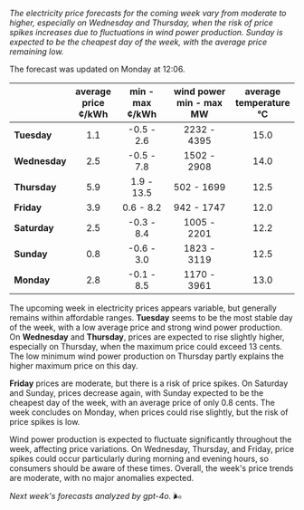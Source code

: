 *The electricity price forecasts for the coming week vary from moderate to higher, especially on Wednesday and Thursday, when the risk of price spikes increases due to fluctuations in wind power production. Sunday is expected to be the cheapest day of the week, with the average price remaining low.*

The forecast was updated on Monday at 12:06.

|              | average<br>price<br>¢/kWh | min - max<br>¢/kWh | wind power<br>min - max<br>MW | average<br>temperature<br>°C |
|:-------------|:----------------:|:----------------:|:-------------:|:-------------:|
| **Tuesday**  |       1.1        |    -0.5 - 2.6    |  2232 - 4395  |      15.0     |
| **Wednesday** |      2.5        |    -0.5 - 7.8    |  1502 - 2908  |      14.0     |
| **Thursday**  |       5.9        |    1.9 - 13.5    |  502 - 1699   |      12.5     |
| **Friday**|       3.9        |    0.6 - 8.2     |  942 - 1747   |      12.0     |
| **Saturday** |       2.5        |    -0.3 - 8.4    |  1005 - 2201  |      12.2     |
| **Sunday**|       0.8        |    -0.6 - 3.0    |  1823 - 3119  |      12.5     |
| **Monday**|       2.8        |    -0.1 - 8.5    |  1170 - 3961  |      13.0     |

The upcoming week in electricity prices appears variable, but generally remains within affordable ranges. **Tuesday** seems to be the most stable day of the week, with a low average price and strong wind power production. On **Wednesday** and **Thursday**, prices are expected to rise slightly higher, especially on Thursday, when the maximum price could exceed 13 cents. The low minimum wind power production on Thursday partly explains the higher maximum price on this day.

**Friday** prices are moderate, but there is a risk of price spikes. On Saturday and Sunday, prices decrease again, with Sunday expected to be the cheapest day of the week, with an average price of only 0.8 cents. The week concludes on Monday, when prices could rise slightly, but the risk of price spikes is low.

Wind power production is expected to fluctuate significantly throughout the week, affecting price variations. On Wednesday, Thursday, and Friday, price spikes could occur particularly during morning and evening hours, so consumers should be aware of these times. Overall, the week's price trends are moderate, with no major anomalies expected.

*Next week's forecasts analyzed by gpt-4o.* 🌬️
